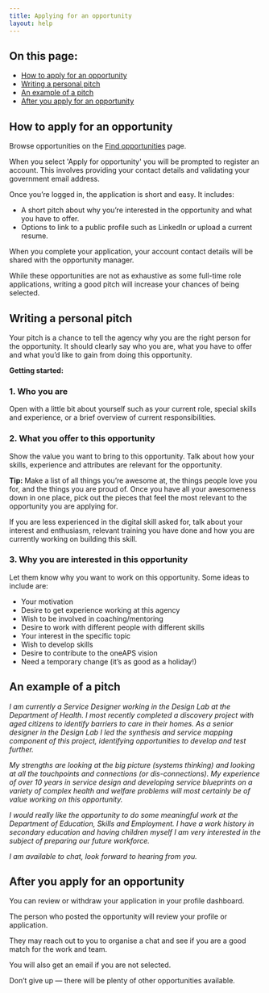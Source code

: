 ```yaml
---
title: Applying for an opportunity 
layout: help
---
```


<nav class="au-inpage-nav-links" aria-label="in page navigation">
  <h2 class="au-inpage-nav-links__heading">On this page:</h2>
  <ul class="au-link-list">
    <li><a href="#How-to-apply-for-an-opportunity">How to apply for an opportunity</a></li>
    <li><a href="#Writing-a-personal-pitch">Writing a personal pitch</a></li>
    <li><a href="#An-example-of-a-pitch">An example of a pitch</a></li>
    <li><a href="#After-you-apply-for-an-opportunity">After you apply for an opportunity</a></li>
  </ul>
</nav>

## <span id="How-to-apply-for-an-opportunity">How to apply for an opportunity</span>

Browse opportunities on the <a href="/opportunity" target="_blank" rel="external noreferrer">Find opportunities</a> page.

When you select 'Apply for opportunity' you will be prompted to register an account. This involves providing your contact details and validating your government email address.

Once you’re logged in, the application is short and easy. It includes: 

- A short pitch about why you’re interested in the opportunity and what you have to offer. 
- Options to link to a public profile such as LinkedIn or upload a current resume.

When you complete your application, your account contact details will be shared with the opportunity manager.

While these opportunities are not as exhaustive as some full-time role applications, writing a good pitch will increase your chances of being selected.

## <span id="Writing-a-personal-pitch">Writing a personal pitch</span> 

Your pitch is a chance to tell the agency why you are the right person for the opportunity. It should clearly say who you are, what you have to offer and what you’d like to gain from doing this opportunity.

**Getting started:**

### 1. Who you are 

Open with a little bit about yourself such as your current role, special skills and experience, or a brief overview of current responsibilities.

### 2. What you offer to this opportunity

Show the value you want to bring to this opportunity. Talk about how your skills, experience and attributes are relevant for the opportunity.

**Tip:** Make a list of all things you’re awesome at, the things people love you for, and the things you are proud of. Once you have all your awesomeness down in one place, pick out the pieces that feel the most relevant to the opportunity you are applying for.

If you are less experienced in the digital skill asked for, talk about your interest and enthusiasm, relevant training you have done and how you are currently working on building this skill.

### 3. Why you are interested in this opportunity 

Let them know why you want to work on this opportunity. Some ideas to include are:

- Your motivation
- Desire to get experience working at this agency
- Wish to be involved in coaching/mentoring
- Desire to work with different people with different skills 
- Your interest in the specific topic 
- Wish to develop skills
- Desire to contribute to the oneAPS vision
- Need a temporary change (it’s as good as a holiday!)

## <span id="An-example-of-a-pitch">An example of a pitch</span> 

*I am currently a Service Designer working in the Design Lab at the Department of Health. I most recently completed a discovery project with aged citizens to identify barriers to care in their homes. As a senior designer in the Design Lab I led the synthesis and service mapping component of this project, identifying opportunities to develop and test further.*

*My strengths are looking at the big picture (systems thinking) and looking at all the touchpoints and connections (or dis-connections). My experience of over 10 years in service design and developing service blueprints on a variety of complex health and welfare problems will most certainly be of value working on this opportunity.*

*I would really like the opportunity to do some meaningful work at the Department of Education, Skills and Employment. I have a work history in secondary education and having children myself I am very interested in the subject of preparing our future workforce.*

*I am available to chat, look forward to hearing from you.*

## <span id="After-you-apply-for-an-opportunity">After you apply for an opportunity</span> 

You can review or withdraw your application in your profile dashboard. 

The person who posted the opportunity will review your profile or application. 

They may reach out to you to organise a chat and see if you are a good match for the work and team.

You will also get an email if you are not selected. 

Don’t give up — there will be plenty of other opportunities available. 
